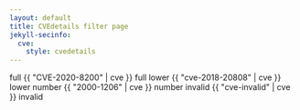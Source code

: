 ```yaml
---
layout: default
title: CVEdetails filter page
jekyll-secinfo: 
  cve: 
    style: cvedetails
---
```


full {{ "CVE-2020-8200" | cve }} full
lower {{ "cve-2018-20808" | cve }} lower
number {{ "2000-1206" | cve }} number
invalid {{ "cve-invalid" | cve }} invalid



